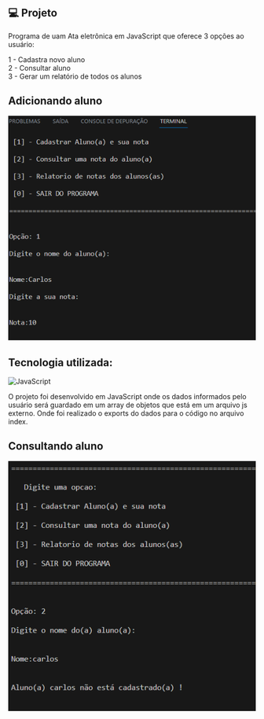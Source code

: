 

## 💻 Projeto

Programa de uam Ata eletrônica em JavaScript que oferece 3 opções ao usuário:

1 - Cadastra novo aluno <br>
2 - Consultar aluno <br>
3 - Gerar um relatório de todos os alunos <br>


## Adicionando aluno <br>
<p align="center">
<img src="./assets/cadastra.png">
</p>

## Tecnologia utilizada:

![JavaScript](https://img.shields.io/badge/JavaScript-323330?style=for-the-badge&logo=javascript&logoColor=F7DF1E) 

<p>
O projeto foi desenvolvido em JavaScript onde os dados informados pelo usuário será guardado em um array de objetos que está em um arquivo js externo. Onde foi realizado o exports do dados para o código no arquivo index.
</p>




## Consultando aluno <br>

<p align="center">
<img src="./assets/consulta.png">
</p>



